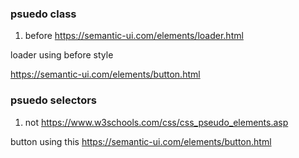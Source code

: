 

### psuedo class  

1. before 
https://semantic-ui.com/elements/loader.html

loader using before style

https://semantic-ui.com/elements/button.html

### psuedo selectors 

1. not 
 https://www.w3schools.com/css/css_pseudo_elements.asp
 
 button using this https://semantic-ui.com/elements/button.html
